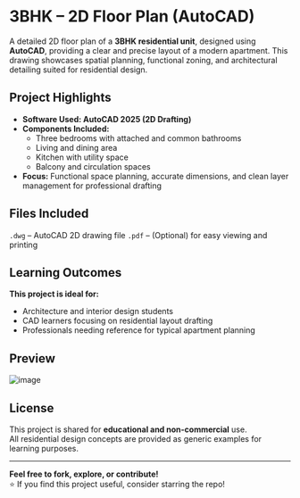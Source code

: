 # 3BHK – 2D Floor Plan (AutoCAD)

A detailed 2D floor plan of a **3BHK residential unit**, designed using **AutoCAD**, providing a clear and precise layout of a modern apartment. This drawing showcases spatial planning, functional zoning, and architectural detailing suited for residential design.

## Project Highlights
- **Software Used: AutoCAD 2025 (2D Drafting)**
- **Components Included:**
  - Three bedrooms with attached and common bathrooms
  - Living and dining area
  - Kitchen with utility space
  - Balcony and circulation spaces
- **Focus:** Functional space planning, accurate dimensions, and clean layer management for professional drafting

## Files Included
`.dwg` – AutoCAD 2D drawing file
`.pdf` – (Optional) for easy viewing and printing

## Learning Outcomes
**This project is ideal for:**
- Architecture and interior design students  
- CAD learners focusing on residential layout drafting  
- Professionals needing reference for typical apartment planning

## Preview
![image](https://github.com/user-attachments/assets/11537226-e5ff-40f2-a12d-61af525c30fb)


## License

This project is shared for **educational and non-commercial** use.  
All residential design concepts are provided as generic examples for learning purposes.

---

**Feel free to fork, explore, or contribute!**  
⭐ If you find this project useful, consider starring the repo!
